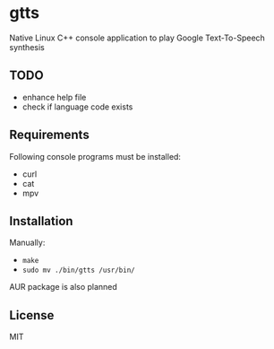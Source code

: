 # gtts 
Native Linux C++ console application to play Google Text-To-Speech synthesis

## TODO
* enhance help file
* check if language code exists

## Requirements
Following console programs must be installed:
* curl
* cat
* mpv

## Installation
Manually:
* `make`
* `sudo mv ./bin/gtts /usr/bin/`

AUR package is also planned

## License
MIT

